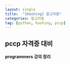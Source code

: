 ```yaml
---
layout: single
title:  "[Hashing] 알고리즘"
categories: 알고리즘
tag: [python, hashing, pccp]
---
```


## pccp 자격증 대비

#### programmers 강의 정리



